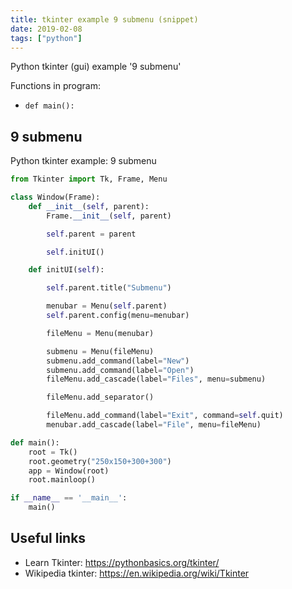 ```yaml
---
title: tkinter example 9 submenu (snippet)
date: 2019-02-08
tags: ["python"]
---
```

Python tkinter (gui) example '9 submenu'

Functions in program: 
* `def main():`

## 9 submenu

Python tkinter example: 9 submenu

```python
from Tkinter import Tk, Frame, Menu

class Window(Frame):
    def __init__(self, parent):
        Frame.__init__(self, parent)

        self.parent = parent

        self.initUI()

    def initUI(self):

        self.parent.title("Submenu")

        menubar = Menu(self.parent)
        self.parent.config(menu=menubar)

        fileMenu = Menu(menubar)

        submenu = Menu(fileMenu)
        submenu.add_command(label="New")
        submenu.add_command(label="Open")
        fileMenu.add_cascade(label="Files", menu=submenu)

        fileMenu.add_separator()

        fileMenu.add_command(label="Exit", command=self.quit)
        menubar.add_cascade(label="File", menu=fileMenu)

def main():
    root = Tk()
    root.geometry("250x150+300+300")
    app = Window(root)
    root.mainloop()

if __name__ == '__main__':
    main()

```

## Useful links

- Learn Tkinter: https://pythonbasics.org/tkinter/
- Wikipedia tkinter: https://en.wikipedia.org/wiki/Tkinter
